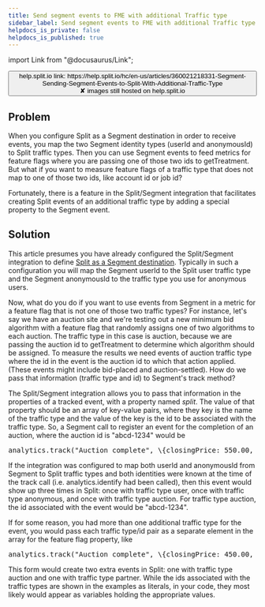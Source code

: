 ```yaml
---
title: Send segment events to FME with additional Traffic type
sidebar_label: Send segment events to FME with additional Traffic type
helpdocs_is_private: false
helpdocs_is_published: true
---
```


import Link from "@docusaurus/Link";

<p>
  <button style={{borderRadius:'8px', border:'1px', fontFamily:'Courier New', fontWeight:'800', textAlign:'left'}}> help.split.io link: https://help.split.io/hc/en-us/articles/360021218331-Segment-Sending-Segment-Events-to-Split-With-Additional-Traffic-Type <br /> ✘ images still hosted on help.split.io </button>
</p>

<h2 id="issue" class="header-anchor">Problem</h2>
<p>
  When you configure Split as a Segment destination in order to receive events,
  you map the two Segment identity types (userId and anonymousId) to Split traffic
  types. Then you can use Segment events to feed metrics for feature flags where
  you are passing one of those two ids to getTreatment. But what if you want to
  measure feature flags of a traffic type that does not map to one of those two
  ids, like account id or job id?
</p>
<p>
  Fortunately, there is a feature in the Split/Segment integration that facilitates
  creating Split events of an additional traffic type by adding a special property
  to the Segment event.
</p>
<h2 id="solution" class="header-anchor">Solution</h2>
<p>
  This article presumes you have already configured the Split/Segment integration
  to define
  <a href="https://help.split.io/hc/en-us/articles/360020742532-Segment#split-as-a-destination" target="_self">Split as a Segment destination</a>.
  Typically in such a configuration you will map the Segment userId to the Split
  user traffic type and the Segment anonymousId to the traffic type you use for
  anonymous users.
</p>
<p>
  Now, what do you do if you want to use events from Segment in a metric for a
  feature flag that is not one of those two traffic types? For instance, let's
  say we have an auction site and we're testing out a new minimum bid algorithm
  with a feature flag that randomly assigns one of two algorithms to each auction.
  The traffic type in this case is auction, because we are passing the auction
  id to getTreatment to determine which algorithm should be assigned. To measure
  the results we need events of auction traffic type where the id in the event
  is the auction id to which that action applied. (These events might include bid-placed
  and auction-settled). How do we pass that information (traffic type and id) to
  Segment's track method?
</p>
<p>
  The Split/Segment integration allows you to pass that information in the properties
  of a tracked event, with a property named <em>split</em>. The value of that property
  should be an array of key-value pairs, where they key is the name of the traffic
  type and the value of the key is the id to be associated with the traffic type.
  So, a Segment call to register an event for the completion of an auction, where
  the auction id is "abcd-1234" would be
</p>
<pre class="prettyprint">analytics.track("Auction_complete", \{closingPrice: 550.00, split: [\{auction: "abcd-1234"\}]\});</pre>
<p>
  If the integration was configured to map both userId and anonymousId from Segment
  to Split traffic types and both identities were known at the time of the track
  call (i.e. analytics.identify had been called), then this event would show up
  three times in Split: once with traffic type user, once with traffic type anonymous,
  and once with traffic type auction. For traffic type auction, the id associated
  with the event would be "abcd-1234".
</p>
<p>
  If for some reason, you had more than one additional traffic type for the event,
  you would pass each traffic type/id pair as a separate element in the array for
  the feature flag property, like
</p>
<pre class="prettyprint">analytics.track("Auction_complete", \{closingPrice: 450.00, split: [\{auction: "abcd-1234"\}, \{partner: "Auc-5678"\}]\});</pre>
<p>
  This form would create two extra events in Split: one with traffic type auction
  and one with traffic type partner. While the ids associated with the traffic
  types are shown in the examples as literals, in your code, they most likely would
  appear as variables holding the appropriate values.
</p>